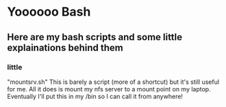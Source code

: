 # Yoooooo Bash
## Here are my bash scripts and some little explainations behind them
### little

"mountsrv.sh" 
This is barely a script (more of a shortcut) but it's still useful for me. All it does is mount my nfs server to a mount point on my laptop.
Eventually I'll put this in my /bin so I can call it from anywhere!


